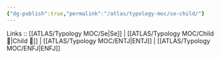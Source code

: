 ```yaml
---
{"dg-publish":true,"permalink":"/atlas/typology-moc/se-child/"}
---
```


Links :: [[ATLAS/Typology MOC/Se\|Se]] | [[ATLAS/Typology MOC/Child 🧒\|Child 🧒]] | [[ATLAS/Typology MOC/ENTJ\|ENTJ]] | [[ATLAS/Typology MOC/ENFJ\|ENFJ]]